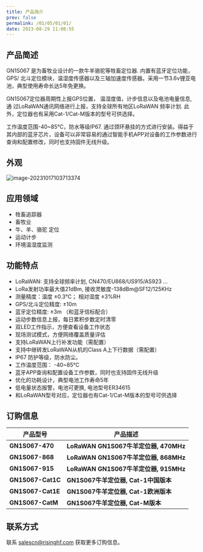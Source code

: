 ```yaml
---
title: 产品简介
prev: false
permalink: /01/05/01/01/
date: 2023-08-29 11:08:55
---
```


## 产品简述

GN1S067 是为畜牧业设计的一款牛羊骆驼等牲畜定位器. 内置有蓝牙定位功能，GPS/ 北斗定位模块，温湿度传感器以及三轴加速度传感器。采用一节3.6v锂亚电池，典型使用寿命长达5年免更换。

GN1S067定位器周期性上报GPS位置， 温湿度值，计步信息以及电池电量信息, 通 过LoRaWAN通讯网络进行上报，支持全球所有地区LoRaWAN 频率计划. 此外，定位器也有采用Cat-1/Cat-M版本的型号可供选择。

工作温度范围-40~85℃，防水等级IP67. 通过颈环悬挂的方式进行安装。得益于其内部的蓝牙芯片，设备可以非常容易的通过智能手机APP对设备的工作参数进行查询和配置修改，同时也支持固件无线升级。

## 外观

![image-20231017103713374](https://wiki.risinghf.com/upload/img/dd11e97f604113c243c83d0b64d771b8.png)

## 应用领域

- 牲畜追踪器
- 畜牧业
- 牛、羊、骆驼 定位
- 运动计步
- 环境温湿度监测

## 功能特点

- LoRaWAN: 支持全球频率计划, CN470/EU868/US915/AS923 …
- LoRa发射功率最大值21dBm, 接收灵敏度-138dBm@SF12/125KHz
- 测量精度：温度 ±0.3℃； 相对湿度 ±3%RH
- GPS/北斗定位精度: ±10m
- 蓝牙定位精度: ±3m （和蓝牙信标配合）
- 运动步数信息上报，每日累积步数定时清零
- 双LED工作指示，方便查看设备工作状态
- 现场测试模式，方便网络覆盖质量评估
- 支持LoRaWAN上行补发功能（需配置）
- 支持中继转发LoRaWAN从机的Class A上下行数据（需配置）
- IP67 防护等级，防水防尘。
- 工作温度范围： -40~85℃
- 蓝牙APP查询和配置设备工作参数，同时也支持固件无线升级
- 优化的功耗设计，典型电池工作寿命5年
- 低电量状态报警，电池可更换, 电池型号ER34615
- 和LoRaWAN型号对应，定位器也有Cat-1/Cat-M版本的型号可供选择

## 订购信息

| 产品型号         | 产品描述                              |
| --------------- | ------------------------------------- |
| **GN1S067-470** | **LoRaWAN GN1S067牛羊定位器, 470MHz** |
| **GN1S067-868** | **LoRaWAN GN1S067牛羊定位器, 868MHz** |
| **GN1S067-915** | **LoRaWAN GN1S067牛羊定位器, 915MHz** |
| **GN1S067-Cat1C** | **GN1S067牛羊定位器, Cat-1中国版本** |
| **GN1S067-Cat1E** | **GN1S067牛羊定位器, Cat-1欧洲版本** |
| **GN1S067-CatM** | **GN1S067牛羊定位器, Cat-M版本** |

## 联系方式

联系 salescn@risinghf.com 获取更多订购信息。
